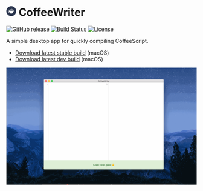 # <img src="https://raw.githubusercontent.com/mike182uk/CoffeeWriter/master/src/electron/icon.png" height="26"> CoffeeWriter

[![GitHub release](https://img.shields.io/github/release/mike182uk/CoffeeWriter.svg?style=flat-square)]()
[![Build Status](https://img.shields.io/travis/mike182uk/CoffeeWriter.svg?style=flat-square)](http://travis-ci.org/mike182uk/CoffeeWriter)
[![License](https://img.shields.io/github/license/mike182uk/CoffeeWriter.svg?style=flat-square)](https://www.npmjs.com/package/CoffeeWriter)


A simple desktop app for quickly compiling CoffeeScript.

- [Download latest stable build](https://mike182uk.github.io/CoffeeWriter/downloads/CoffeeWriter-darwin-x64-latest.tar.bz2) (macOS)
- [Download latest dev build](https://mike182uk.github.io/CoffeeWriter/downloads/CoffeeWriter-darwin-x64-dev.tar.bz2) (macOS)

![](example.gif)
